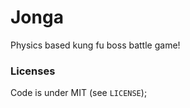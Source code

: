 # Jonga

<!--
![](logo.png)
-->
Physics based kung fu boss battle game!

<!--
Jonga is open source and made for [Mini LD 62](insert link here)

[Play online now](insert link here)
-->

### Licenses

Code is under MIT (see `LICENSE`);
<!--
all assets are under [CC0](https://creativecommons.org/publicdomain/zero/1.0/)
-->
